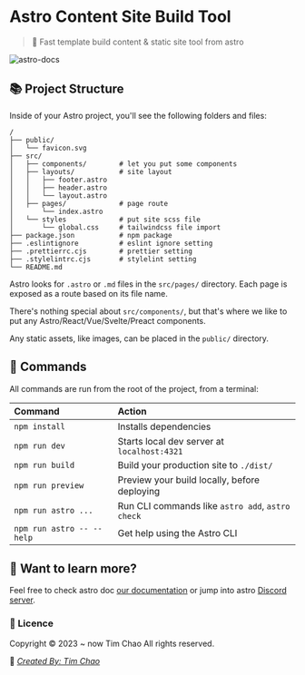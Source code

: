 # Astro Content Site Build Tool

> 🚀 Fast template build content & static site tool from astro

![astro-docs](https://github.com/withastro/astro/assets/2244813/a0a5533c-a856-4198-8470-2d67b1d7c554)

## 📚 Project Structure

Inside of your Astro project, you'll see the following folders and files:

```
/
├── public/
│   └── favicon.svg
├── src/
│   ├── components/        # let you put some components
│   ├── layouts/           # site layout
│   │   ├── footer.astro
│   │   ├── header.astro
│   │   └── layout.astro
│   ├── pages/             # page route
│       └── index.astro
│   └── styles             # put site scss file
│       └── global.css     # tailwindcss file import
├── package.json           # npm package
├── .eslintignore          # eslint ignore setting
├── .prettierrc.cjs        # prettier setting
├── .stylelintrc.cjs       # stylelint setting
└── README.md
```

Astro looks for `.astro` or `.md` files in the `src/pages/` directory. Each page is exposed as a route based on its file name.

There's nothing special about `src/components/`, but that's where we like to put any Astro/React/Vue/Svelte/Preact components.

Any static assets, like images, can be placed in the `public/` directory.

## 🧞 Commands

All commands are run from the root of the project, from a terminal:

| Command                   | Action                                           |
| :------------------------ | :----------------------------------------------- |
| `npm install`             | Installs dependencies                            |
| `npm run dev`             | Starts local dev server at `localhost:4321`      |
| `npm run build`           | Build your production site to `./dist/`          |
| `npm run preview`         | Preview your build locally, before deploying     |
| `npm run astro ...`       | Run CLI commands like `astro add`, `astro check` |
| `npm run astro -- --help` | Get help using the Astro CLI                     |

## 👀 Want to learn more?

Feel free to check astro doc [our documentation](https://docs.astro.build) or jump into astro [Discord server](https://astro.build/chat).

### 🎫 Licence

Copyright © 2023 ~ now Tim Chao All rights reserved.

🍛 _<u>Created By: Tim Chao</u>_
